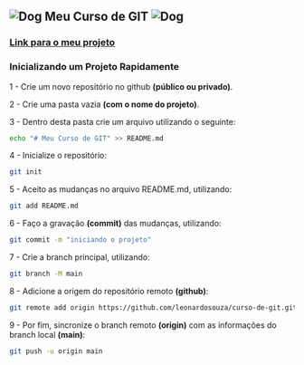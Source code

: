 ## ![Dog](https://pipz.com/static/images/blog/eddie.png) Meu Curso de GIT ![Dog](https://pipz.com/static/images/blog/eddie.png)

### [Link para o meu projeto](https://github.com/leonardosouza/curso-de-git)

### Inicializando um Projeto Rapidamente

1 - Crie um novo repositório no github **(público ou privado)**.

2 - Crie uma pasta vazia **(com o nome do projeto)**.

3 - Dentro desta pasta crie um arquivo utilizando o seguinte:

```bash
echo "# Meu Curso de GIT" >> README.md
```

4 - Inicialize o repositório:

```bash
git init
```

5 - Aceito as mudanças no arquivo README.md, utilizando:

```bash
git add README.md
```

6 - Faço a gravação **(commit)** das mudanças, utilizando:

```bash
git commit -m "iniciando o projeto"
```

7 - Crie a branch principal, utilizando:

```bash
git branch -M main
```

8 - Adicione a origem do repositório remoto **(github)**:

```bash
git remote add origin https://github.com/leonardosouza/curso-de-git.git
```

9 - Por fim, sincronize o branch remoto **(origin)** com as informações do branch local **(main)**:

```bash
git push -u origin main
```
